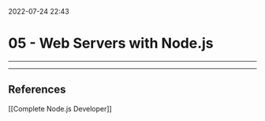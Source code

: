 2022-07-24 22:43
# 05 - Web Servers with Node.js
---




---
## References
[[Complete Node.js Developer]]